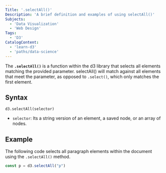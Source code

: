 ```yaml
---
Title: '.selectAll()'
Description: 'A brief definition and examples of using selectAll()'
Subjects: 
  - 'Data Visualization'
  - 'Web Design'
Tags:
  - 'D3'
CatalogContent:
  - 'learn-d3' 
  - 'paths/data-science'
---
```


The **`.selectAll()`** is a function within the d3 library that selects all elements matching the provided parameter. selectAll() will match against all elements that meet the parameter, as opposed to `.select()`, which only matches the first element.

## Syntax

```pseudo
d3.selectAll(selector)
```

- `selector`: Its a string version of an element, a saved node, or an array of nodes.

## Example

The following code selects all paragraph elements within the document using the `.selectAll()` method.

```js
const p = d3.selectAll("p")
```